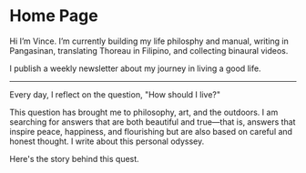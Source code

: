 # Home Page

Hi I’m Vince. I’m currently building my life philosphy and manual, writing in Pangasinan, translating Thoreau in Filipino, and collecting binaural videos.

I publish a weekly newsletter about my journey in living a good life.

---

Every day, I reflect on the question, "How should I live?"

This question has brought me to philosophy, art, and the outdoors. I am searching for answers that are both beautiful and true—that is, answers that inspire peace, happiness, and flourishing but are also based on careful and honest thought. I write about this personal odyssey.

Here's the story behind this quest.

